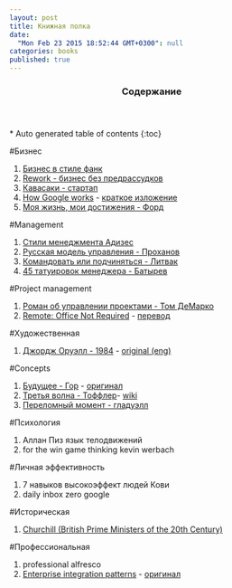 ```yaml
---
layout: post
title: Книжная полка
date: 
  "Mon Feb 23 2015 18:52:44 GMT+0300": null
categories: books
published: true
---
```


<section id="table-of-contents" class="toc">
  <header>
    <h3>Содержание</h3>
  </header>
<div markdown="1">
*  Auto generated table of contents
{:toc}
</div>
</section><!-- /#table-of-contents -->

#Бизнес

1. [Бизнес в стиле фанк](http://www.litres.ru/yonas-ridderstrale/kell-nordstrem/biznes-v-stile-fank-kapital-plyashet-pod-dudku-talanta/)
2. [Rework - бизнес без предрассудков](http://www.mann-ivanov-ferber.ru/books/luchiernoctar/rework1/)
3. [Кавасаки - стартап](http://www.mann-ivanov-ferber.ru/books/luchiernoctar/the_art_of_the_start/)
2. [How Google works](http://www.amazon.com/How-Google-Works-Eric-Schmidt-ebook/dp/B00J379F3O) - [краткое изложение](http://www.smartreading.ru/biblioteka/istorii_uspeha_biografii/how_google_works/)
3. [Моя жизнь, мои достижения - Форд](http://www.litres.ru/genri-ford/moya-zhizn-moi-dostizheniya-4/)



#Management

1. [Стили менеджмента Адизес](http://www.mann-ivanov-ferber.ru/books/sse/mismanagement-crisis/)
3. [Русская модель управления - Проханов](http://www.litres.ru/aleksandr-prohorov/russkaya-model-upravleniya/)
4. [Командовать или подчиняться - Литвак](http://www.ozon.ru/context/detail/id/3830563/)
5. [45 татуировок менеджера - Батырев](http://www.litres.ru/maksim-batyrev/45-tatuirovok-menedzhera-pravila-rossiyskogo-rukovoditelya-2/)

#Project management

1. [Роман об управлении проектами - Том ДеМарко](http://www.litres.ru/tom-demarko/deadline-roman-ob-upravlenii-proektami/5631320/)
2. [Remote: Office Not Required](http://www.amazon.com/dp/B00CZ7OC46) - [перевод]( http://www.mann-ivanov-ferber.ru/books/paperbook/remote_office_not_required/)



#Художественная

1. [Джордж Оруэлл - 1984](http://www.litres.ru/dzhordzh-oruell/1984/) - [original (eng)](https://archive.org/details/ost-english-1984-george-orwell-1937-dystopia)

#Concepts

1. [Будущее - Гор](http://www.smartreading.ru/biblioteka/obyazatelnoe_chtenie/future/) - [оригинал]( http://www.litres.ru/al-gore/future-2/)
2. [Третья волна - Тоффлер](http://www.smartreading.ru/biblioteka/obyazatelnoe_chtenie/third_wave/)- [wiki](https://ru.wikipedia.org/wiki/Третья_волна_(Тоффлер))
3. [Переломный момент - гладуэлл](http://www.smartreading.ru/biblioteka/knigi_po_menedzhmentu/the_tipping_point/)

#Психология

1. Аллан Пиз язык телодвижений
2. for the win game thinking kevin werbach


#Личная эффективность

1. 7 навыков высокоэффект людей Кови
2. daily inbox zero google

#Историческая

1. [Churchill (British Prime Ministers of the 20th Century) ](https://www.goodreads.com/book/show/3014252-churchill)

#Профессиональная

1. professional alfresco
2. [Enterprise integration patterns](http://www.williamspublishing.com/Books/5-8459-0579-6.html) - [оригинал](http://www.amazon.co.uk/Enterprise-Application-Architecture-Addison-Wesley-Signature/dp/0321127420)


